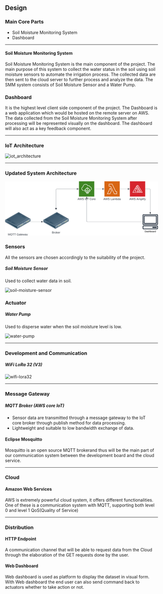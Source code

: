 ## Design

### Main Core Parts
* Soil Moisture Monitoring System
* Dashboard

---
#### Soil Moisture Monitoring System
Soil Moisture Monitoring System is the main component of the project. The main purpose of this system to collect the water status in the soil using soil moisture sensors to automate the irrigation process. The collected data are then sent to the cloud server to further process and analyze the data. The SMM system consists of Soil Moisture Sensor and a Water Pump.

### Dashboard
It is the highest level client side component of the project. The Dashboard is a web application which would be hosted on the remote server on AWS. The data collected from the Soil Moisture Monitoring System after processing will be represented visually on the dashboard. The dashboard will also act as a key feedback component.

---

### IoT Architecture

![iot_architecture](https://user-images.githubusercontent.com/30042823/231896005-f5006c76-7fe4-40aa-a8d6-ab16bba0ec41.png)

---

### Updated System Architecture

![sys-arch-iot](./imgs/IoT%20design%20-%20Page%201.png)

### Sensors
All the sensors are chosen accordingly to the suitability of the project.

##### Soil Moisture Sensor
Used to collect water data in soil.

![soil-moisture-sensor](https://user-images.githubusercontent.com/30042823/231896940-07fde6f0-5582-41dc-93aa-93088e99b800.jpeg)

<!-- ##### Photoresister
Used to collect luminosity data from the environment.

![photoresistor-sensor](https://user-images.githubusercontent.com/30042823/231897002-fb9f8450-044d-4a78-a897-acf785589c61.jpeg) -->

### Actuator

##### Water Pump
Used to disperse water when the soil moisture level is low.

![water-pump](https://user-images.githubusercontent.com/30042823/231897604-308ea3ca-9725-42a5-abf7-04903ae04dce.jpg)

---
<!-- ### Development Board
ESP-32 Development Board
Used as master node to house the sensors.

![esp-32](https://user-images.githubusercontent.com/30042823/231897736-633ff93a-e54d-4661-9e94-ae0838a460e3.jpg) -->

### Development and Communication
##### WiFi LoRa 32 (V3)

![wifi-lora32](https://user-images.githubusercontent.com/30042823/231898159-398bd807-fc77-4b4f-87c3-9af2a1176db4.jpg)

---

### Message Gateway
##### MQTT Broker (AWS core IoT)
* Sensor data are transmitted through a message gateway to the IoT    
  core broker through publish method for data processing.
* Lightweight and suitable to low bandwidth exchange of data.

#### Eclipse Mosquitto
Mosquitto is an open source MQTT brokerand thus will be the main part of our communication system between the development board and the cloud service.

---
### Cloud
#### Amazon Web Services
AWS is extremely powerful cloud system, it offers different functionalities. One of these is a communication system with MQTT, supporting both level 0 and level 1 QoS(Quality of Service) 

---
### Distribution
#### HTTP Endpoint
A communication channel that will be able to request data from the Cloud through the elaboration of the GET requests done by the user.

#### Web Dashboard
Web dashboard is used as platform to display the dataset in visual form. With Web dashboard the end user can also send command back to actuators whether to take action or not.